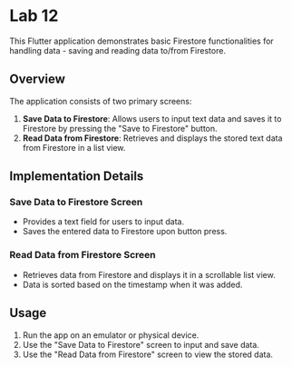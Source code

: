 # Lab 12

This Flutter application demonstrates basic Firestore functionalities for handling data - saving and reading data to/from Firestore.

## Overview

The application consists of two primary screens:
1. **Save Data to Firestore**: Allows users to input text data and saves it to Firestore by pressing the "Save to Firestore" button.
2. **Read Data from Firestore**: Retrieves and displays the stored text data from Firestore in a list view.

## Implementation Details

### Save Data to Firestore Screen
- Provides a text field for users to input data.
- Saves the entered data to Firestore upon button press.

### Read Data from Firestore Screen
- Retrieves data from Firestore and displays it in a scrollable list view.
- Data is sorted based on the timestamp when it was added.

## Usage

1. Run the app on an emulator or physical device.
2. Use the "Save Data to Firestore" screen to input and save data.
3. Use the "Read Data from Firestore" screen to view the stored data.

